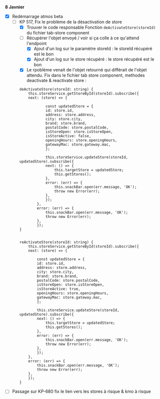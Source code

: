 **8 Javnier**
- [x] Redémarrage atmos beta
    - [ ] KP 517, Fix le problème de la désactivation de store
        - [x] Trouver le code responsable
        Fonction ```deActivateStore(storeId)``` du fichier tab-store component
        - [ ] Récupérer l'objet envoyé / voir si ça colle à ce qu'attend l'endpoint
            - [x] Ajout d'un log sur le paramètre storeId : le storeId récupéré est le bon
            - [x] Ajout d'un log sur le store récupéré : le store récupéré est le bon
        - [x] Le rpoblème venait de l'objet retourné qui différait de l'objet attendu.
        Fix dans le fichier tab store component, methodes deactivate & reactivate store : 
        ```
        deActivateStore(storeId: string) {
            this.storeService.getStoreById(storeId).subscribe({
            next: (store) => {
                    
                    const updatedStore = {
                    id: store.id,
                    address: store.address,
                    city: store.city,
                    brand: store.brand,
                    postalCode: store.postalCode,
                    isStoreOpen: store.isStoreOpen,
                    isStoreActive: false,
                    openingHours: store.openingHours,
                    gatewayMac: store.gateway.mac,
                    };            
        
                    this.storeService.updateStore(storeId, updatedStore).subscribe({
                    next: () => {
                        this.targetStore = updatedStore;
                        this.getStores();
                    },
                    error: (err) => {
                        this.snackBar.open(err.message, 'OK');
                        throw new Error(err);
                    },
                    });
                },
                error: (err) => {
                    this.snackBar.open(err.message, 'OK');
                    throw new Error(err);
                },
                });
        }
        

        reActivateStore(storeId: string) {
            this.storeService.getStoreById(storeId).subscribe({
            next: (store) => {
                
                const updatedStore = {
                id: store.id,
                address: store.address,
                city: store.city,
                brand: store.brand,
                postalCode: store.postalCode,
                isStoreOpen: store.isStoreOpen,
                isStoreActive: true,
                openingHours: store.openingHours,
                gatewayMac: store.gateway.mac,
                }; 
                
                this.storeService.updateStore(storeId, updatedStore).subscribe({
                next: () => {
                    this.targetStore = updatedStore;
                    this.getStores();
                },
                error: (err) => {
                    this.snackBar.open(err.message, 'OK');
                    throw new Error(err);
                },
                });
            },
            error: (err) => {
                this.snackBar.open(err.message, 'OK');
                throw new Error(err);
            },
            });
        }
        ```
- [ ] Passage sur KP-680 fix le lien vers les stores à risque & kmo à risque